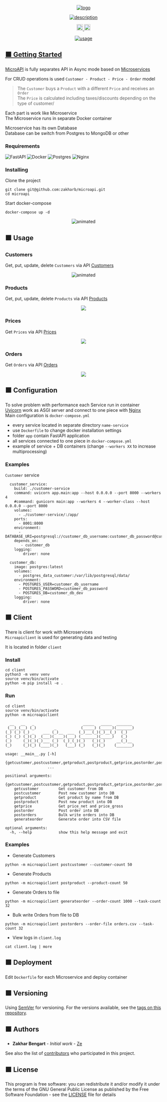 <p align="center">
  <a href="https://www.linkedin.com/in/zakharb/microapi">
  <img src="img/logo.png" alt="logo" />
</p>

<p align="center">

<a href="https://git.io/typing-svg">
  <img src="https://readme-typing-svg.herokuapp.com?font=Fira+Code&weight=600&size=30&pause=1000&color=05998B&center=true&width=500&lines=++Microservice+architecture;+with+FastAPI+and+Docker" alt="description" />
</p>

<p align="center">
  <img src="https://img.shields.io/badge/version-1.2-green" height="20"/>
  <img src="https://img.shields.io/badge/python-3.11-green" height="20"/>
</p>


<p align="center">
  <img src="img/usage.gif" alt="usage" />
</p>


## :green_square: Getting Started

[MicroAPI](https://github.com/zakharb/microapi) is fully separates API in Async mode based on [Microservices](https://en.wikipedia.org/wiki/Microservices)   

For CRUD operations is used `Customer - Product - Price - Order` model  

> The `Customer` buys a `Product` with a different `Price` and receives an `Order`  
> The `Price` is calculated including taxes/discounts depending on the type of customer/  

Each part is work like Microservice  
The Microservice runs in separate Docker container   

Microservice has its own Database  
Database can be switch from Postgres to MongoDB or other  


### Requirements

![FastAPI](https://img.shields.io/badge/FastAPI-005571?style=for-the-badge&logo=fastapi)
![Docker](https://img.shields.io/badge/docker-%230db7ed.svg?style=for-the-badge&logo=docker&logoColor=white)
![Postgres](https://img.shields.io/badge/postgres-%23316192.svg?style=for-the-badge&logo=postgresql&logoColor=white)
![Nginx](https://img.shields.io/badge/nginx-%23009639.svg?style=for-the-badge&logo=nginx&logoColor=white)

### Installing

Clone the project

```
git clone git@github.com:zakharb/microapi.git
cd microapi
```

Start docker-compose

```
docker-compose up -d
```

<p align="center">
  <img src="img/install.gif" alt="animated" />
</p>

## :green_square: Usage  

### Customers  
Get, put, update, delete `Customers` via API [Customers](http://localhost:8080/api/v1/customers/docs)    
<p align="center">
  <img src="img/customers.gif" alt="animated" />
</p>

### Products    
Get, put, update, delete `Products` via API [Products](http://localhost:8080/api/v1/products/docs)  
<p align="center">
  <img src="img/products.png" />
</p>

### Prices    
Get `Prices` via API [Prices](http://localhost:8080/api/v1/prices/docs)  
<p align="center">
  <img src="img/prices.png" />
</p>

### Orders    
Get `Orders` via API [Orders](http://localhost:8080/api/v1/orders/docs)  
<p align="center">
  <img src="img/orders.png" />
</p>


## :green_square: Configuration  
To solve problem with performance each Service run in container  
[Uvicorn]((https://www.uvicorn.org/)) work as ASGI server and connect to one piece with [Nginx](https://www.nginx.com/)  
Main configuration is `docker-compose.yml`  

- every service located in separate directory `name-service`  
- use `Dockerfile` to change docker installation settings  
- folder `app` contain FastAPI application  
- all services connected to one piece in `docker-compose.yml`  
- example of service + DB containers (change `--workers XX` to increase multiprocessing)  

### Examples  
`Customer` service
```
  customer_service:
    build: ./customer-service
    command: uvicorn app.main:app --host 0.0.0.0 --port 8000 --workers 4
    #command: gunicorn main:app --workers 4 --worker-class --host 0.0.0.0 --port 8000
    volumes:
      - ./customer-service/:/app/
    ports:
      - 8001:8000
    environment:
      - DATABASE_URI=postgresql://customer_db_username:customer_db_password@customer_db/customer_db_dev
    depends_on:
       - customer_db
    logging:
        driver: none 
  
  customer_db:
    image: postgres:latest
    volumes:
      - postgres_data_customer:/var/lib/postgresql/data/
    environment:
      - POSTGRES_USER=customer_db_username
      - POSTGRES_PASSWORD=customer_db_password
      - POSTGRES_DB=customer_db_dev
    logging:
        driver: none 
```


## :green_square: Client  
There is client for work with Microservices  
`Microapiclient` is used for generating data and testing

It is located in folder `client`

### Install  
```
cd client
python3 -m venv venv
source venv/bin/activate 
python -m pip install -e .
```

### Run
```
cd client
source venv/bin/activate 
python -m microapiclient

  __   __   _                      _____   _____  _______ 
 (__)_(__) (_)        _           (_____) (_____)(_______)
(_) (_) (_) _    ___ (_)__  ___  (_)___(_)(_)__(_)  (_)   
(_) (_) (_)(_) _(___)(____)(___) (_______)(_____)   (_)   
(_)     (_)(_)(_)___ (_)  (_)_(_)(_)   (_)(_)     __(_)__ 
(_)     (_)(_) (____)(_)   (___) (_)   (_)(_)    (_______)

usage: __main__.py [-h]
                   {getcustomer,postcustomer,getproduct,postproduct,getprice,postorder,postorders,generateorder}
                   ...

positional arguments:
  {getcustomer,postcustomer,getproduct,postproduct,getprice,postorder,postorders,generateorder}
    getcustomer         Get customer from DB
    postcustomer        Post new customer into DB
    getproduct          Get product by name from DB
    postproduct         Post new product into DB
    getprice            Get price_net and price_gross
    postorder           Post order into DB
    postorders          Bulk write orders into DB
    generateorder       Generate order into CSV file

optional arguments:
  -h, --help            show this help message and exit

```

### Examples  

- Generate Customers  
```
python -m microapiclient postcustomer --customer-count 50
```  
- Generate Products   
```
python -m microapiclient postproduct --product-count 50
```  
- Generate Orders to file  
```
python -m microapiclient generateorder --order-count 1000 --task-count 32
```  
- Bulk write Orders from file to DB  
```
python -m microapiclient postorders --order-file orders.csv --task-count 32
```  
- View logs in `client.log`  
```
cat client.log | more
```

## :green_square: Deployment

Edit `Dockerfile` for each Microservice and deploy container

## :green_square: Versioning

Using [SemVer](http://semver.org/) for versioning. For the versions available, see the [tags on this repository](https://github.com/zakharb/microapi/tags). 

## :green_square: Authors

* **Zakhar Bengart** - *Initial work* - [Ze](https://github.com/zakharb)

See also the list of [contributors](https://github.com/zakharb/microapi/contributors) who participated in this project.

## :green_square: License

This program is free software: you can redistribute it and/or modify it under the terms of the GNU General Public License as published by the Free Software Foundation - see the [LICENSE](LICENSE) file for details
